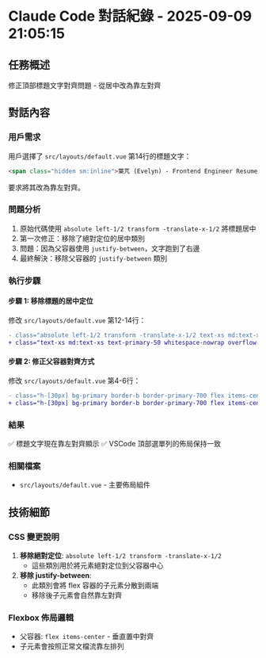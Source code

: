 # Claude Code 對話紀錄 - 2025-09-09 21:05:15

## 任務概述

修正頂部標題文字對齊問題 - 從居中改為靠左對齊

## 對話內容

### 用戶需求
用戶選擇了 `src/layouts/default.vue` 第14行的標題文字：
```html
<span class="hidden sm:inline">葉芃 (Evelyn) - Frontend Engineer Resume</span>
```
要求將其改為靠左對齊。

### 問題分析
1. 原始代碼使用 `absolute left-1/2 transform -translate-x-1/2` 將標題居中
2. 第一次修正：移除了絕對定位的居中類別
3. 問題：因為父容器使用 `justify-between`，文字跑到了右邊
4. 最終解決：移除父容器的 `justify-between` 類別

### 執行步驟

#### 步驟 1: 移除標題的居中定位
修改 `src/layouts/default.vue` 第12-14行：
```diff
- class="absolute left-1/2 transform -translate-x-1/2 text-xs md:text-xs text-primary-50 whitespace-nowrap overflow-hidden text-ellipsis max-w-[200px] md:max-w-none"
+ class="text-xs md:text-xs text-primary-50 whitespace-nowrap overflow-hidden text-ellipsis max-w-[200px] md:max-w-none"
```

#### 步驟 2: 修正父容器對齊方式
修改 `src/layouts/default.vue` 第4-6行：
```diff
- class="h-[30px] bg-primary border-b border-primary-700 flex items-center justify-between px-2"
+ class="h-[30px] bg-primary border-b border-primary-700 flex items-center px-2"
```

### 結果
✅ 標題文字現在靠左對齊顯示
✅ VSCode 頂部選單列的佈局保持一致

### 相關檔案
- `src/layouts/default.vue` - 主要佈局組件

## 技術細節

### CSS 變更說明
1. **移除絕對定位**: `absolute left-1/2 transform -translate-x-1/2` 
   - 這些類別用於將元素絕對定位到父容器中心
2. **移除 justify-between**: 
   - 此類別會將 flex 容器的子元素分散到兩端
   - 移除後子元素會自然靠左對齊

### Flexbox 佈局邏輯
- 父容器: `flex items-center` - 垂直置中對齊
- 子元素會按照正常文檔流靠左排列